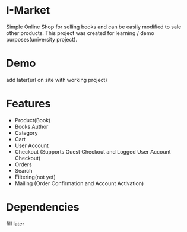 # I-Market

Simple Online Shop for selling books and can be easily modified to sale other products.
This project was created for learning / demo purposes(university project).


# Demo

add later(url on site with working project)


# Features

- Product(Book)
- Books Author
- Category
- Cart
- User Account
- Checkout (Supports Guest Checkout and Logged User Account Checkout)
- Orders
- Search
- Filtering(not yet)
- Mailing (Order Confirmation and Account Activation)


# Dependencies

 fill later
